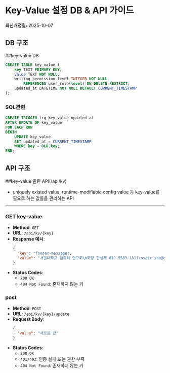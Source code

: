 # Key-Value 설정 DB & API 가이드
**최신개정일:** 2025-10-07

## DB 구조

##key-value DB
```sql
CREATE TABLE key_value (
    key TEXT PRIMARY KEY,
    value TEXT NOT NULL,
    writing_permission_level INTEGER NOT NULL
        REFERENCES user_role(level) ON DELETE RESTRICT,
    updated_at DATETIME NOT NULL DEFAULT CURRENT_TIMESTAMP
);
```
### SQL관련

```sql
CREATE TRIGGER trg_key_value_updated_at
AFTER UPDATE OF key_value
FOR EACH ROW
BEGIN
    UPDATE key_value
    SET updated_at = CURRENT_TIMESTAMP
    WHERE key = OLD.key;
END;
```

## API 구조

##key-value 관련 API(/api/kv)

- uniquely existed value, runtime-modifiable config value 등 key-value를 필요로 하는 값들을 관리하는 API

---

### GET key-value

- **Method**: `GET`
- **URL**: `/api/kv/{key}`
- **Response 예시**:
  ```json
  {
    "key": "footer-message",
    "value": "서울대학교 컴퓨터 연구회\n회장 한성재 010-5583-1811\nscsc.snu@gmail.com"
  }
  ```
- **Status Codes**:
  - `200 OK`
  - `404 Not Found`: 존재하지 않는 키

### post 
- **Method**: `POST`
- **URL**: `/api/kv/{key}/update`
- **Request Body**:
  ```json
  {
    "value": "새로운 값"
  }
  ```
- **Status Codes**:
  - `200 OK`
  - `401/403`: 인증 실패 또는 권한 부족
  - `404 Not Found`: 존재하지 않는 키
